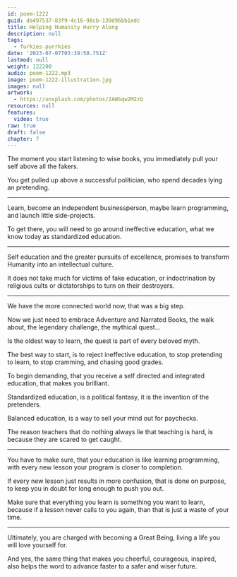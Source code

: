 ```yaml
---
id: poem-1222
guid: da497537-83f9-4c16-98cb-139d96bb1edc
title: Helping Humanity Hurry Along
description: null
tags:
  - furkies-purrkies
date: '2023-07-07T03:39:50.751Z'
lastmod: null
weight: 122200
audio: poem-1222.mp3
image: poem-1222-illustration.jpg
images: null
artwork:
  - https://unsplash.com/photos/2AWSqw2M2zQ
resources: null
features:
  video: true
raw: true
draft: false
chapter: 7
---
```


The moment you start listening to wise books,
you immediately pull your self above all the fakers.

You get pulled up above a successful politician,
who spend decades lying an pretending.

---

Learn, become an independent businessperson,
maybe learn programming, and launch little side-projects.

To get there, you will need to go around ineffective education,
what we know today as standardized education.

---

Self education and the greater pursuits of excellence,
promises to transform Humanity into an intellectual culture.

It does not take much for victims of fake education,
or indoctrination by religious cults or dictatorships to turn on their destroyers.

---

We have the more connected world now,
that was a big step.

Now we just need to embrace Adventure and Narrated Books,
the walk about, the legendary challenge, the mythical quest…

Is the oldest way to learn,
the quest is part of every beloved myth.

The best way to start, is to reject ineffective education,
to stop pretending to learn, to stop cramming, and chasing good grades.

To begin demanding,
that you receive a self directed and integrated education, that makes you brilliant.

Standardized education, is a political fantasy,
it is the invention of the pretenders.

Balanced education,
is a way to sell your mind out for paychecks.

The reason teachers that do nothing always lie that teaching is hard,
is because they are scared to get caught.

---

You have to make sure, that your education is like learning programming,
with every new lesson your program is closer to completion.

If every new lesson just results in more confusion,
that is done on purpose, to keep you in doubt for long enough to push you out.

Make sure that everything you learn is something you want to learn,
because if a lesson never calls to you again, than that is just a waste of your time.

---

Ultimately, you are charged with becoming a Great Being,
living a life you will love yourself for.

And yes, the same thing that makes you cheerful, courageous, inspired,
also helps the word to advance faster to a safer and wiser future.
